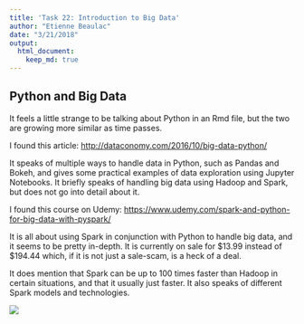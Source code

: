 ```yaml
---
title: 'Task 22: Introduction to Big Data'
author: "Etienne Beaulac"
date: "3/21/2018"
output: 
  html_document:
    keep_md: true
---
```

## Python and Big Data

It feels a little strange to be talking about Python in an Rmd file, but the two are growing more similar as time passes. 

I found this article:
http://dataconomy.com/2016/10/big-data-python/

It speaks of multiple ways to handle data in Python, such as Pandas and Bokeh, and gives some practical examples of data exploration using Jupyter Notebooks. It briefly speaks of handling big data using Hadoop and Spark, but does not go into detail about it.

I found this course on Udemy:
https://www.udemy.com/spark-and-python-for-big-data-with-pyspark/

It is all about using Spark in conjunction with Python to handle big data, and it seems to be pretty in-depth. It is currently on sale for $13.99 instead of $194.44 which, if it is not just a sale-scam, is a heck of a deal.

It does mention that Spark can be up to 100 times faster than Hadoop in certain situations, and that it usually just faster. It also speaks of different Spark models and technologies.

![](https://www.onlinebooksreview.com/uploads/blog_images/2017/11/27_file.png)
